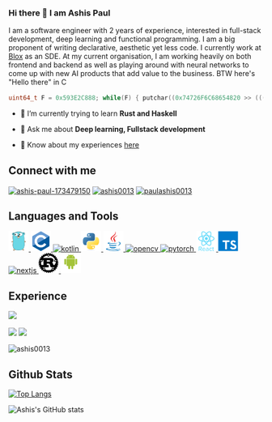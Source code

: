 ### Hi there 👋 I am Ashis Paul

I am a software engineer with 2 years of experience, interested in full-stack development, deep learning and functional programming. I am a big proponent of writing declarative, aesthetic yet less code. I currently work at <a href="https://blox.xyz/">Blox</a> as an SDE. At my current organisation, I am working heavily on both frontend and backend as well as playing around with neural networks to come up with new AI products that add value to the business. BTW here's "Hello there" in C

```c
uint64_t F = 0x593E2C888; while(F) { putchar((0x74726F6C68654820 >> (((F >>= 3) & 7) << 3)) & 0xFF); }
```

- 🌱 I’m currently trying to learn **Rust and Haskell**

- 💬 Ask me about **Deep learning, Fullstack development**

- 📄 Know about my experiences [here](https://github.com/ashis0013/ashis0013/files/8581222/CV.2.pdf)


## Connect with me
<p align="left">
<a href="https://linkedin.com/in/ashis-paul-173479150" target="blank"><img align="center" src="https://raw.githubusercontent.com/rahuldkjain/github-profile-readme-generator/master/src/images/icons/Social/linked-in-alt.svg" alt="ashis-paul-173479150" height="30" width="40" /></a>
<a href="https://instagram.com/ashis0013" target="blank"><img align="center" src="https://raw.githubusercontent.com/rahuldkjain/github-profile-readme-generator/master/src/images/icons/Social/instagram.svg" alt="ashis0013" height="30" width="40" /></a>
<a href="https://www.leetcode.com/paulashis0013" target="blank"><img align="center" src="https://raw.githubusercontent.com/rahuldkjain/github-profile-readme-generator/master/src/images/icons/Social/leet-code.svg" alt="paulashis0013" height="30" width="40" /></a>
</p>

## Languages and Tools
<p align="left"> <a href="https://golang.org" target="_blank" rel="noreferrer"> <img src="https://raw.githubusercontent.com/devicons/devicon/master/icons/go/go-original.svg" alt="go" width="40" height="40"/> </a> <a href="https://www.cprogramming.com/" target="_blank" rel="noreferrer"> <img src="https://raw.githubusercontent.com/devicons/devicon/master/icons/c/c-original.svg" alt="c" width="40" height="40"/> </a> <a href="https://kotlinlang.org" target="_blank" rel="noreferrer"> <img src="https://www.vectorlogo.zone/logos/kotlinlang/kotlinlang-icon.svg" alt="kotlin" width="40" height="40"/> </a> <a href="https://www.python.org" target="_blank" rel="noreferrer"> <img src="https://raw.githubusercontent.com/devicons/devicon/master/icons/python/python-original.svg" alt="python" width="40" height="40"/> </a> <a href="https://www.java.com" target="_blank" rel="noreferrer"> <img src="https://raw.githubusercontent.com/devicons/devicon/master/icons/java/java-original.svg" alt="java" width="40" height="40"/> </a> <a href="https://opencv.org/" target="_blank" rel="noreferrer"> <img src="https://www.vectorlogo.zone/logos/opencv/opencv-icon.svg" alt="opencv" width="40" height="40"/> </a>  <a href="https://pytorch.org/" target="_blank" rel="noreferrer"> <img src="https://www.vectorlogo.zone/logos/pytorch/pytorch-icon.svg" alt="pytorch" width="40" height="40"/> </a> <a href="https://reactjs.org/" target="_blank" rel="noreferrer"> <img src="https://raw.githubusercontent.com/devicons/devicon/master/icons/react/react-original-wordmark.svg" alt="react" width="40" height="40"/> </a> <a href="https://www.typescriptlang.org/" target="_blank" rel="noreferrer"> <img src="https://raw.githubusercontent.com/devicons/devicon/master/icons/typescript/typescript-original.svg" alt="typescript" width="40" height="40"/> </a> <a href="https://nextjs.org/" target="_blank" rel="noreferrer"> <img src="https://cdn.worldvectorlogo.com/logos/nextjs-2.svg" alt="nextjs" width="40" height="40"/> </a> <a href="https://www.rust-lang.org" target="_blank" rel="noreferrer"> <img src="https://raw.githubusercontent.com/devicons/devicon/master/icons/rust/rust-plain.svg" alt="rust" width="40" height="40"/> </a> <a href="https://developer.android.com" target="_blank" rel="noreferrer"> <img src="https://raw.githubusercontent.com/devicons/devicon/master/icons/android/android-original-wordmark.svg" alt="android" width="40" height="40"/> </a> </p>

## Experience
<img src="https://github.com/ashis0013/ashis0013/assets/31564734/0a592f1f-83b4-46af-bf25-280c9575e86a" width="200px"></img>

<img src="https://user-images.githubusercontent.com/31564734/121517649-40792980-ca0d-11eb-94f0-41d0187266b2.gif" width="200px"></img>
<img src="https://user-images.githubusercontent.com/31564734/121518587-458aa880-ca0e-11eb-9622-ed1866d52c18.gif" width="200px"></img>

<p align="left"> <img src="https://komarev.com/ghpvc/?username=ashis0013&label=Profile%20views&color=0e75b6&style=flat" alt="ashis0013" /> </p>

## Github Stats
[![Top Langs](https://github-readme-stats.vercel.app/api/top-langs/?username=ashis0013&theme=tokyonight&layout=compact&exclude_repo=nvim-config,nvim&langs_count=6)](https://github-readme-stats.vercel.app/api/top-langs/?username=ashis0013&theme=tokyonight&layout=compact&exclude_repo=nvim-config,nvim&langs_count=6)


![Ashis's GitHub stats](https://github-readme-stats.vercel.app/api?username=ashis0013&show_icons=true&count_private=true&hide_rank=true&theme=tokyonight)

